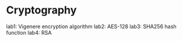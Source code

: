 # Cryptography

lab1: Vigenere encryption algorithm
lab2: AES-128
lab3: SHA256 hash function
lab4: RSA 
